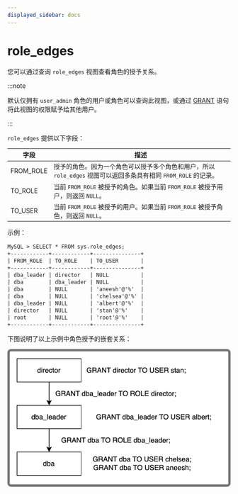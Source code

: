 ```yaml
---
displayed_sidebar: docs
---
```


# role_edges

您可以通过查询 `role_edges` 视图查看角色的授予关系。

:::note

默认仅拥有 `user_admin` 角色的用户或角色可以查询此视图，或通过 [GRANT](../../sql-reference/sql-statements/account-management/GRANT.md) 语句将此视图的权限赋予给其他用户。

:::

`role_edges` 提供以下字段：

| **字段**  | **描述**                                                     |
| --------- | ------------------------------------------------------------ |
| FROM_ROLE | 授予的角色。因为一个角色可以授予多个角色和用户，所以 `role_edges` 视图可以返回多条具有相同 `FROM_ROLE` 的记录。 |
| TO_ROLE   | 当前 `FROM_ROLE` 被授予的角色。如果当前 `FROM_ROLE` 被授予用户，则返回 `NULL`。 |
| TO_USER   | 当前 `FROM_ROLE` 被授予的用户。如果当前 `FROM_ROLE` 被授予角色，则返回 `NULL`。 |

示例：

```Plain
MySQL > SELECT * FROM sys.role_edges;
+------------+------------+---------------+
| FROM_ROLE  | TO_ROLE    | TO_USER       |
+------------+------------+---------------+
| dba_leader | director   | NULL          |
| dba        | dba_leader | NULL          |
| dba        | NULL       | 'aneesh'@'%'  |
| dba        | NULL       | 'chelsea'@'%' |
| dba_leader | NULL       | 'albert'@'%'  |
| director   | NULL       | 'stan'@'%'    |
| root       | NULL       | 'root'@'%'    |
+------------+------------+---------------+
```

下图说明了以上示例中角色授予的嵌套关系：

![role_edges](../../_assets/role_edges.png)